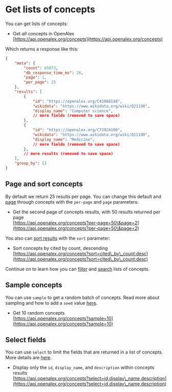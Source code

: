 # Get lists of concepts

You can get lists of concepts:

* Get _all_ concepts in OpenAlex\
  [https://api.openalex.org/concepts](https://api.openalex.org/concepts)

Which returns a response like this:

```json
{
    "meta": {
        "count": 65073,
        "db_response_time_ms": 26,
        "page": 1,
        "per_page": 25
    },
    "results": [
        {
            "id": "https://openalex.org/C41008148",
            "wikidata": "https://www.wikidata.org/wiki/Q21198",
            "display_name": "Computer science",
            // more fields (removed to save space)
        },
        {
            "id": "https://openalex.org/C71924100",
            "wikidata": "https://www.wikidata.org/wiki/Q11190",
            "display_name": "Medicine",
            // more fields (removed to save space)
        },
        // more results (removed to save space)
    ],
    "group_by": []
}
```

## Page and sort concepts

By default we return 25 results per page. You can change this default and [page](../../the-api/get-lists-of-entities/paging.md) through concepts with the `per-page` and `page` parameters:

* Get the second page of concepts results, with 50 results returned per page\
  [https://api.openalex.org/concepts?per-page=50\&page=2](https://api.openalex.org/concepts?per-page=50\&page=2)

You also can [sort results](../../the-api/get-lists-of-entities/sort-entity-lists.md) with the `sort` parameter:

* Sort concepts by cited by count, descending\
  [https://api.openalex.org/concepts?sort=cited\_by\_count:desc](https://api.openalex.org/concepts?sort=cited\_by\_count:desc)

Continue on to learn how you can [filter](../../the-api/filters/filter-concepts.md) and [search](search-concepts.md) lists of concepts.

## Sample concepts

You can use `sample` to get a random batch of concepts. Read more about sampling and how to add a `seed` value [here](../../the-api/get-lists-of-entities/sample-entity-lists.md).

* Get 10 random concepts\
  [https://api.openalex.org/concepts?sample=10](https://api.openalex.org/concepts?sample=10)

## Select fields

You can use `select` to limit the fields that are returned in a list of concepts. More details are [here](../../the-api/get-lists-of-entities/select-fields.md).

* Display only the `id`, `display_name`, and `description` within concepts results\
  [https://api.openalex.org/concepts?select=id,display\_name,description](https://api.openalex.org/concepts?select=id,display\_name,description)
